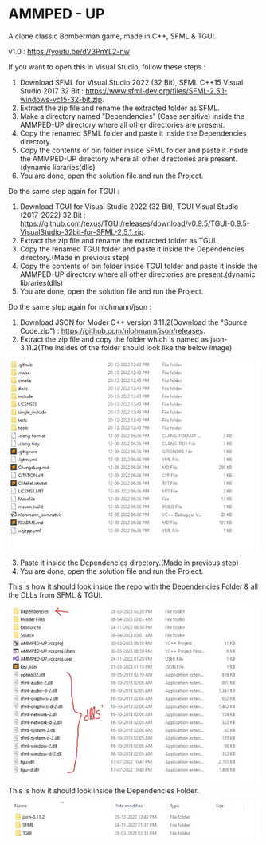 # AMMPED - UP
A clone classic Bomberman game, made in C++, SFML & TGUI.

v1.0 : https://youtu.be/dV3PnYL2-nw

If you want to open this in Visual Studio, follow these steps :
1. Download SFML for Visual Studio 2022 (32 Bit), SFML C++15 Visual Studio 2017 32 Bit : https://www.sfml-dev.org/files/SFML-2.5.1-windows-vc15-32-bit.zip.
2. Extract the zip file and rename the extracted folder as SFML.
3. Make a directory named "Dependencies" (Case sensitive) inside the AMMPED-UP directory where all other directories are present.
4. Copy the renamed SFML folder and paste it inside the Dependencies directory.
5. Copy the contents of bin folder inside SFML folder and paste it inside the AMMPED-UP directory where all other directories are present.(dynamic libraries(dlls)
6. You are done, open the solution file and run the Project.

Do the same step again for TGUI :
1. Download TGUI for Visual Studio 2022 (32 Bit), TGUI Visual Studio (2017-2022) 32 Bit : https://github.com/texus/TGUI/releases/download/v0.9.5/TGUI-0.9.5-VisualStudio-32bit-for-SFML-2.5.1.zip.
2. Extract the zip file and rename the extracted folder as TGUI.
3. Copy the renamed TGUI folder and paste it inside the Dependencies directory.(Made in previous step)
4. Copy the contents of bin folder inside TGUI folder and paste it inside the AMMPED-UP directory where all other directories are present.(dynamic libraries(dlls)
5. You are done, open the solution file and run the Project.

Do the same step again for nlohmann/json :
1. Download JSON for Moder C++ version 3.11.2(Download the "Source Code.zip") : https://github.com/nlohmann/json/releases.
2. Extract the zip file and copy the folder which is named as json-3.11.2(The insides of the folder should look like the below image)

![output](https://github.com/abhayMore/AMMPED-UP/blob/master/ReadMeFiles/InsideJSON.jpg)

3. Paste it inside the Dependencies directory.(Made in previous step)
5. You are done, open the solution file and run the Project.

This is how it should look inside the repo with the Dependencies Folder & all the DLLs from SFML & TGUI.

![output](https://github.com/abhayMore/AMMPED-UP/blob/master/ReadMeFiles/Dependencies&Dlls.jpg)

This is how it should look inside the Dependencies Folder.

![output](https://github.com/abhayMore/AMMPED-UP/blob/master/ReadMeFiles/Content.jpg)

